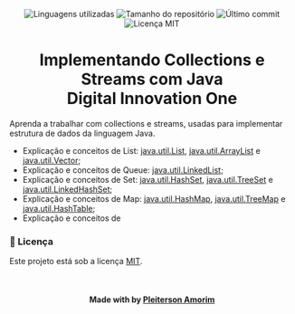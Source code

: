 <!-- Badges session -->
<p align="center">  
  <!-- languages -->
  <img src="https://img.shields.io/github/languages/count/pleiterson/collections-streams-java?style=social" alt="Linguagens utilizadas">
  <!-- repo size -->
  <img src="https://img.shields.io/github/repo-size/Pleiterson/collections-streams-java?style=social" alt="Tamanho do repositório">
  <!-- last commit -->
  <img src="https://img.shields.io/github/last-commit/Pleiterson/collections-streams-java?style=social" alt="Último commit">
  <!-- licence MIT -->
  <img src="https://img.shields.io/github/license/Pleiterson/collections-streams-java?style=social" alt="Licença MIT">
</p>

<!--About session-->
<h1 align="center">Implementando Collections e Streams com Java<br>Digital Innovation One</h1>

Aprenda a trabalhar com collections e streams, usadas para implementar estrutura de dados da linguagem Java.

- Explicação e conceitos de List: [java.util.List](https://github.com/Pleiterson/collections-streams-java/blob/master/src/list/ExemploList.java), [java.util.ArrayList](https://github.com/Pleiterson/collections-streams-java/blob/master/src/list/ExemploArrayList.java) e [java.util.Vector](https://github.com/Pleiterson/collections-streams-java/blob/master/src/list/ExemploVector.java);
- Explicação e conceitos de Queue: [java.util.LinkedList](https://github.com/Pleiterson/collections-streams-java/tree/master/src/queue);
- Explicação e conceitos de Set: [java.util.HashSet](https://github.com/Pleiterson/collections-streams-java/blob/master/src/set/ExemploHashSet.java), [java.util.TreeSet](https://github.com/Pleiterson/collections-streams-java/blob/master/src/set/ExemploTreeSet.java) e [java.util.LinkedHashSet](https://github.com/Pleiterson/collections-streams-java/blob/master/src/set/ExemploLinkedHashSet.java);
- Explicação e conceitos de Map: [java.util.HashMap](https://github.com/Pleiterson/collections-streams-java/blob/master/src/map/ExemploHashMap.java), [java.util.TreeMap](https://github.com/Pleiterson/collections-streams-java/blob/master/src/map/ExemploTreeMap.java) e [java.util.HashTable](https://github.com/Pleiterson/collections-streams-java/blob/master/src/map/ExemploHashTable.java);
- Explicação e conceitos de<br>

<!--License session-->
<h3>📝 Licença</h3>

Este projeto está sob a licença [MIT](./LICENSE).

<!--Bottom session-->
<br><h4 align=center>Made with by <a target="_blank" href="https://pleiterson.vercel.app" >Pleiterson Amorim</a></h4>
